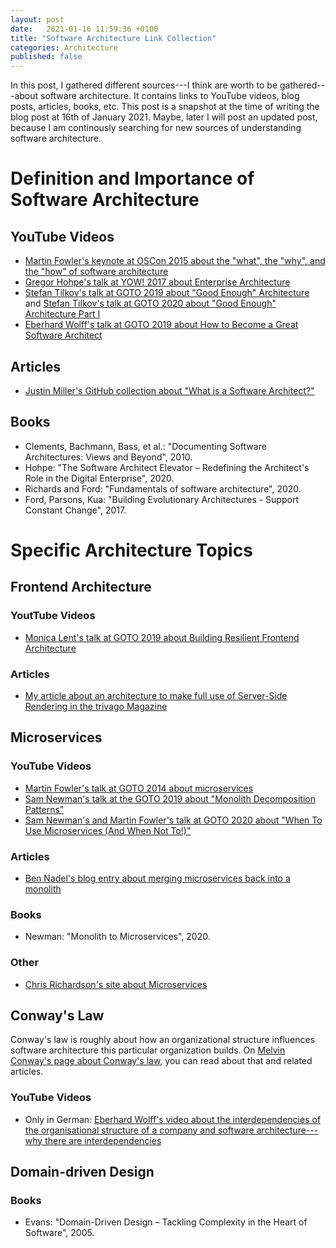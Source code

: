 ```yaml
---
layout: post
date:   2021-01-16 11:59:36 +0100
title: "Software Architecture Link Collection"
categories: Architecture
published: false
---
```

In this post, I gathered different sources---I think are worth to be gathered---about software architecture. It contains links to YouTube videos, blog posts, articles, books, etc. This post is a snapshot at the time of writing the blog post at 16th of January 2021. Maybe, later I will post an updated post, because I am continously searching for new sources of understanding software architecture.

# Definition and Importance of Software Architecture

## YouTube Videos

* [Martin Fowler's keynote at OSCon 2015 about the "what", the "why", and the "how" of software architecture](https://www.youtube.com/watch?v=DngAZyWMGR0)
* [Gregor Hohpe's talk at YOW! 2017 about Enterprise Architecture](https://www.youtube.com/watch?v=mS0AJLqmnvQ)
* [Stefan Tilkov's talk at GOTO 2019 about "Good Enough" Architecture](https://www.youtube.com/watch?v=PzEox3szeRc) and [Stefan Tilkov's talk at GOTO 2020 about "Good Enough" Architecture Part I](https://www.youtube.com/watch?v=RtRpL3Ndi0c)
* [Eberhard Wolff's talk at GOTO 2019 about How to Become a Great Software Architect](https://www.youtube.com/watch?v=v_nhv6aY1Kg)

## Articles

* [Justin Miller's GitHub collection about "What is a Software Architect?"](https://github.com/justinamiller/SoftwareArchitect)

## Books

* Clements, Bachmann, Bass, et al.: "Documenting Software Architectures: Views and Beyond", 2010.
* Hohpe: "The Software Architect Elevator – Redefining the Architect's Role in the Digital Enterprise", 2020.
* Richards and Ford: "Fundamentals of software architecture", 2020.
* Ford, Parsons, Kua: "Building Evolutionary Architectures - Support Constant Change", 2017.

# Specific Architecture Topics

## Frontend Architecture

### YoutTube Videos

* [Monica Lent's talk at GOTO 2019 about Building Resilient Frontend Architecture](https://www.youtube.com/watch?v=TqfbAXCCVwE)

### Articles

* [My article about an architecture to make full use of Server-Side Rendering in the trivago Magazine](https://tech.trivago.com/2020/01/29/trivago-magazines-journey-to-server-side-rendering/)

## Microservices

### YouTube Videos

* [Martin Fowler's talk at GOTO 2014 about microservices](https://www.youtube.com/watch?v=wgdBVIX9ifA)
* [Sam Newman's talk at the GOTO 2019 about "Monolith Decomposition Patterns"](https://www.youtube.com/watch?v=9I9GdSQ1bbM)
* [Sam Newman's and Martin Fowler's talk at GOTO 2020 about "When To Use Microservices (And When Not To!)"](https://www.youtube.com/watch?v=GBTdnfD6s5Q)

### Articles

* [Ben Nadel's blog entry about merging microservices back into a monolith](https://www.bennadel.com/blog/3944-why-ive-been-merging-microservices-back-into-the-monolith-at-invision.htm)

### Books

* Newman: "Monolith to Microservices", 2020.

### Other

* [Chris Richardson's site about Microservices](https://microservices.io)

## Conway's Law

Conway's law is roughly about how an organizational structure influences software architecture this particular organization builds. On [Melvin Conway's page about Conway's law](http://www.melconway.com/Home/Conways_Law.html), you can read about that and related articles.

### YouTube Videos

* Only in German: [Eberhard Wolff's video about the interdependencies of the organisational structure of a company and software architecture---why there are interdependencies](https://www.youtube.com/watch?v=Too4oMv3Vkc&t=5s)

## Domain-driven Design

### Books

* Evans: "Domain-Driven Design – Tackling Complexity in the Heart of Software", 2005.
